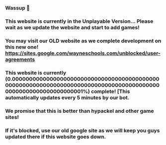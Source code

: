 ### Wassup 👋
### This website is currently in the Unplayable Version... Please wait as we update the website and start to add games!
### You may visit our OLD website as we complete development on this new one! https://sites.google.com/wayneschools.com/unblocked/user-agreements
### This website is currently (0.000000000000000000000000000000000000000000000000000000000000000000000000000000000000000000000000000000000000001%) complete! [This automatically updates every 5 minutes by our bot.
### We promise that this is better than hypackel and other game sites!
### If it's blocked, use our old google site as we will keep you guys updated there if this website goes down.
<!--
**UnblockedGamesAW/UnblockedGamesAW** is a ✨ _special_ ✨ repository because its `README.md` (this file) appears on your GitHub profile.

Here are some ideas to get you started:
** This website sucks!!!
-->
